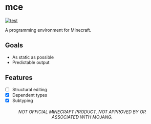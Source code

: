 # mce

[![test](https://github.com/mcenv/mce/actions/workflows/test.yml/badge.svg)](https://github.com/mcenv/mce/actions/workflows/test.yml)

A programming environment for Minecraft.

## Goals

- As static as possible
- Predictable output

## Features

- [ ] Structural editing
- [x] Dependent types
- [x] Subtyping

<div align="center">

###### NOT OFFICIAL MINECRAFT PRODUCT. NOT APPROVED BY OR ASSOCIATED WITH MOJANG.

</div>
